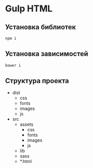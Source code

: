 # Gulp HTML

## Установка библиотек

```bash
npm i 
```

## Установка зависимостей

```bash
bower i 
```

## Структура проекта

* dist  
    * css  
    * fonts  
    * images  
    * js  
* src  
    * assets  
        * css  
        * fonts  
        * images  
        * js  
    * lib  
    * sass  
    * *.html  
